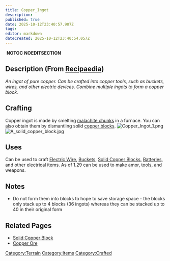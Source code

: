 ```yaml
---
title: Copper_Ingot
description: 
published: true
date: 2025-10-12T23:40:57.907Z
tags: 
editor: markdown
dateCreated: 2025-10-12T23:40:54.057Z
---
```


 __NOTOC__ __NOEDITSECTION__

## Description (From [Recipaedia](Recipaedia "wikilink"))

*An ingot of pure copper. Can be crafted into copper tools, such as
buckets, wires, and other electric devices. Combine multiple ingots to
form a copper block.*

## Crafting

Copper ingot is made by smelting [malachite
chunks](Malachite_Chunk "wikilink") in a furnace. You can also obtain
them by dismantling solid [copper
blocks](Solid_Copper_Block "wikilink").
![Copper_Ingot_1.png](Copper_Ingot_1.png "Copper_Ingot_1.png")
![A_solid_copper_block.jpg](A_solid_copper_block.jpg
"A_solid_copper_block.jpg")

## Uses

Can be used to craft [Electric Wire](Electric_Wire "wikilink"),
[Buckets](Bucket "wikilink"), [Solid Copper
Blocks](Solid_Copper_Block "wikilink"), [Batteries](Battery "wikilink"),
and other electrical items. As of 1.29 can be used to make amor, tools,
and weapons.

## Notes

  - Do not form them into blocks to hope to save storage space - the
    blocks only stack up to 4 blocks (36 ingots) whereas they can be
    stacked up to 40 in their original form

## Related Pages

  - [Solid Copper Block](Solid_Copper_Block "wikilink")
  - [Copper Ore](Copper_Ore "wikilink")

[Category:Terrain](Category:Terrain "wikilink")
[Category:Items](Category:Items "wikilink")
[Category:Crafted](Category:Crafted "wikilink")